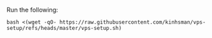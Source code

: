 Run the following:

`bash <(wget -qO- https://raw.githubusercontent.com/kinhsman/vps-setup/refs/heads/master/vps-setup.sh)`
